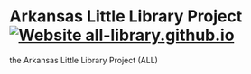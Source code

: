 # Arkansas Little Library Project [![Website all-library.github.io](https://img.shields.io/website-up-down-green-red/http/lbesson.bitbucket.org.svg)](https://all-library.github.io/)
the Arkansas Little Library Project (ALL)
